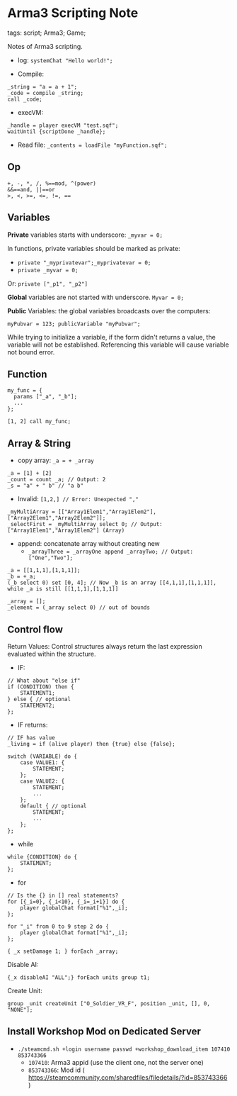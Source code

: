 Arma3 Scripting Note
========================

tags: script; Arma3; Game;

Notes of Arma3 scripting.

* log: `systemChat "Hello world!";`

* Compile:

```
_string = "a = a + 1";
_code = compile _string;
call _code;
```

* execVM:

```
_handle = player execVM "test.sqf";
waitUntil {scriptDone _handle};
```

* Read file: `_contents = loadFile "myFunction.sqf";`

Op
--

```
+, -, *, /, %==mod, ^(power)
&&==and, ||==or
>, <, >=, <=, !=, ==
```

Variables
---------

**Private** variables starts with underscore: `_myvar = 0;`

In functions, private variables should be marked as private:

* `private "_myprivatevar";_myprivatevar = 0;`
* `private _myvar = 0;`

Or: `private ["_p1", "_p2"]`

**Global** variables are not started with underscore. `Myvar = 0;`

**Public** Variables: the global variables broadcasts over the computers:

`myPubvar = 123; publicVariable "myPubvar";`

While trying to initialize a variable, if the form didn't returns a value, the variable will not be established. Referencing this variable will cause variable not bound error.

Function
--------

```
my_func = {
  params ["_a", "_b"];
  ...
};

[1, 2] call my_func;
```

Array & String
--------------
* copy array: `_a = + _array`

```
_a = [1] + [2]
_count = count _a; // Output: 2
_s = "a" + " b" // "a b"
```

* Invalid: `[1,2,] // Error: Unexpected ","`

```
_myMultiArray = [["Array1Elem1","Array1Elem2"],["Array2Elem1","Array2Elem2"]];
_selectFirst = _myMultiArray select 0; // Output: ["Array1Elem1","Array1Elem2"] (Array)
```

* append: concatenate array without creating new
	- `_arrayThree = _arrayOne append _arrayTwo; // Output: ["One","Two"];`

```
_a = [[1,1,1],[1,1,1]];
_b = +_a;
(_b select 0) set [0, 4]; // Now _b is an array [[4,1,1],[1,1,1]], while _a is still [[1,1,1],[1,1,1]]
```

```
_array = [];
_element = (_array select 0) // out of bounds
```

Control flow
------------

Return Values: Control structures always return the last expression evaluated within the structure.

* IF:

```
// What about "else if"
if (CONDITION) then {
	STATEMENT1;
} else { // optional
	STATEMENT2;
};
```

* IF returns:

```
// IF has value
_living = if (alive player) then {true} else {false};
```

```
switch (VARIABLE) do {
    case VALUE1: {
        STATEMENT;
    };
    case VALUE2: {
        STATEMENT;
        ...
    };
	default { // optional
        STATEMENT;
        ...
    };
};
```

* while

```
while {CONDITION} do {
    STATEMENT;
};
```

* for

```
// Is the {} in [] real statements?
for [{_i=0}, {_i<10}, {_i=_i+1}] do {
    player globalChat format["%1",_i];
};

for "_i" from 0 to 9 step 2 do {
    player globalChat format["%1",_i];
};

{ _x setDamage 1; } forEach _array;
```

Disable AI:

```
{_x disableAI "ALL";} forEach units group t1;
```

Create Unit:

```group _unit createUnit ["O_Soldier_VR_F", position _unit, [], 0, "NONE"]; ```

Install Workshop Mod on Dedicated Server
----------------------------------------

* `./steamcmd.sh +login username passwd +workshop_download_item 107410 853743366`
	- `107410`: Arma3 appid (use the client one, not the server one)
	- `853743366`: Mod id ( https://steamcommunity.com/sharedfiles/filedetails/?id=853743366 )

